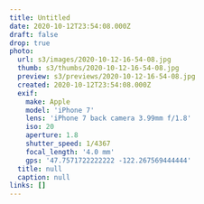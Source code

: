 ```yaml
---
title: Untitled
date: 2020-10-12T23:54:08.000Z
draft: false
drop: true
photo:
  url: s3/images/2020-10-12-16-54-08.jpg
  thumb: s3/thumbs/2020-10-12-16-54-08.jpg
  preview: s3/previews/2020-10-12-16-54-08.jpg
  created: 2020-10-12T23:54:08.000Z
  exif:
    make: Apple
    model: 'iPhone 7'
    lens: 'iPhone 7 back camera 3.99mm f/1.8'
    iso: 20
    aperture: 1.8
    shutter_speed: 1/4367
    focal_length: '4.0 mm'
    gps: '47.7571722222222 -122.267569444444'
  title: null
  caption: null
links: []
---
```

